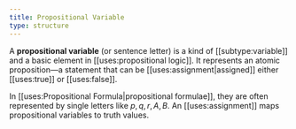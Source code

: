 ```yaml
---
title: Propositional Variable
type: structure
---
```


A **propositional variable** (or sentence letter) is a kind of [[subtype:variable]] and a basic element in [[uses:propositional logic]]. It represents an atomic proposition—a statement that can be [[uses:assignment|assigned]] either [[uses:true]] or [[uses:false]].

In [[uses:Propositional Formula|propositional formulae]], they are often represented by single letters like $p, q, r, A, B$. An [[uses:assignment]] maps propositional variables to truth values.
